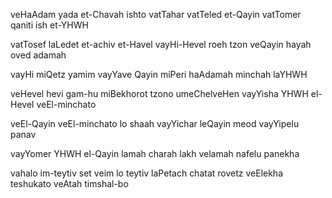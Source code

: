 veHaAdam yada et-Chavah ishto
vatTahar vatTeled et-Qayin
vatTomer qaniti ish et-YHWH

vatTosef laLedet et-achiv et-Havel
vayHi-Hevel roeh tzon
veQayin hayah oved adamah

vayHi miQetz yamim
vayYave Qayin miPeri haAdamah
minchah laYHWH

veHevel hevi gam-hu 
miBekhorot tzono umeChelveHen
vayYisha YHWH el-Hevel veEl-minchato

veEl-Qayin veEl-minchato lo shaah
vayYichar leQayin meod vayYipelu panav

vayYomer YHWH el-Qayin
lamah charah lakh velamah nafelu panekha

vahalo im-teytiv set
veim lo teytiv laPetach chatat rovetz
veElekha teshukato veAtah timshal-bo 